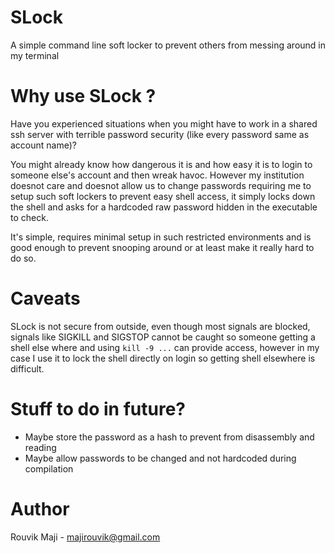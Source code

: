 # SLock
A simple command line soft locker to prevent others from messing around in my terminal

# Why use SLock ?
Have you experienced situations when you might have to work in a shared ssh server with terrible password security
(like every password same as account name)?

You might already know how dangerous it is and how easy it is to login
to someone else's account and then wreak havoc. However my institution doesnot care and doesnot allow us to change passwords
requiring me to setup such soft lockers to prevent easy shell access, it simply locks down the shell and asks for a hardcoded raw password hidden in
the executable to check.

It's simple, requires minimal setup in such restricted environments and is good enough to prevent snooping around or at least make it really hard to do so.

# Caveats
SLock is not secure from outside, even though most signals are blocked,
signals like SIGKILL and SIGSTOP cannot be caught so someone getting a shell else where and using `kill -9 ...` can provide access, however in my case I
use it to lock the shell directly on login so getting shell elsewhere is difficult.

# Stuff to do in future?
- Maybe store the password as a hash to prevent from disassembly and reading
- Maybe allow passwords to be changed and not hardcoded during compilation

# Author
Rouvik Maji - [majirouvik@gmail.com](mailto:majirouvik@gmail.com)